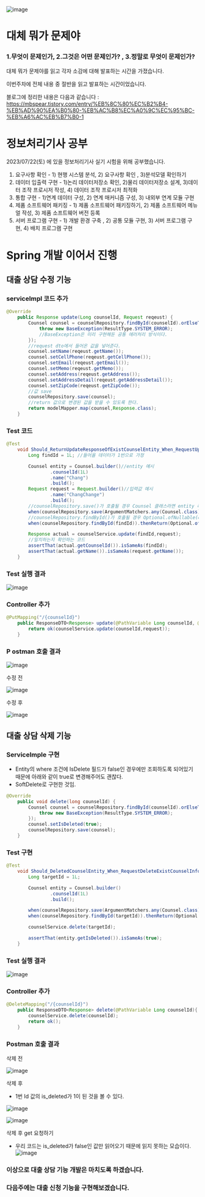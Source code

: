 ![image](https://github.com/byeong-chang/2023-Summer-TIL/assets/43203949/a7aad3b5-7c62-4035-b49f-5e9eec760761)
# 대체 뭐가 문제야
### 1.무엇이 문제인가, 2.그것은 어떤 문제인가? , 3.정말로 무엇이 문제인가?
대체 뭐가 문제야를 읽고 각자 소감에 대해 발표하는 시간을 가졌습니다.

이번주차에 전체 내용 중 절반을 읽고 발표하는 시간이었습니다.

블로그에 정리한 내용은 다음과 같습니다 : https://mbspear.tistory.com/entry/%EB%8C%80%EC%B2%B4-%EB%AD%90%EA%B0%80-%EB%AC%B8%EC%A0%9C%EC%95%BC-%EB%A6%AC%EB%B7%B0-1

# 정보처리기사 공부
2023/07/22(토) 에 있을 정보처리기사 실기 시험을 위해 공부했습니다.

1. 요구사항 확인 - 1) 현행 시스템 분석, 2) 요구사항 확인 , 3)분석모델 확인하기
2. 데이터 입출력 구현 - 1)논리 데이터저장소 확인, 2)물리 데이터저장소 설계, 3)데이터 조작 프로시저 작성, 4) 데이터 조작 프로시저 최적화
3. 통합 구현 - 1)연계 데이터 구성, 2) 연계 매커니즘 구성, 3) 내외부 연계 모듈 구현
4. 제품 소프트웨어 패키징 - 1) 제품 소프트웨어 패키징하기, 2) 제품 소프트웨어 메뉴얼 작성, 3) 제품 소프트웨어 버전 등록
5. 서버 프로그램 구현 - 1) 개발 환경 구축 , 2) 공통 모듈 구현, 3) 서버 프로그램 구현, 4) 배치 프로그램 구현 

# Spring 개발 이어서 진행
## 대출 상담 수정 기능
### serviceImpl 코드 추가
```java
@Override
    public Response update(Long counselId, Request reqeust) {
        Counsel counsel = counselRepository.findById(counselId).orElseThrow(()->{
            throw new BaseException(ResultType.SYSTEM_ERROR);
            //BaseException은 미리 구현해둔 공통 에러처리 방식이다.
        });
        //request dto에서 들어온 값을 넣어준다.
        counsel.setName(reqeust.getName());
        counsel.setCellPhone(reqeust.getCellPhone());
        counsel.setEmail(reqeust.getEmail());
        counsel.setMemo(reqeust.getMemo());
        counsel.setAddress(reqeust.getAddress());
        counsel.setAddressDetail(reqeust.getAddressDetail());
        counsel.setZipCode(reqeust.getZipCode());
        //값 save
        counselRepository.save(counsel);
        //return 값으로 변경된 값을 받을 수 있도록 한다.
        return modelMapper.map(counsel,Response.class);
    }
```

### Test 코드
```java
@Test
    void Should_ReturnUpdateResponseOfExistCounselEntity_When_RequestUpdateExisCounselInfo(){
        Long findId = 1L; //들어올 데이터가 1번으로 가정

        Counsel entity = Counsel.builder()//entity 예시
                .counselId(1L)
                .name("Chang")
                .build();
        Request request = Request.builder()//입력값 예시
                .name("ChangChange")
                .build();
        //counselRepository.save()가 호출될 경우 Counsel 클래스라면 entity 리턴
        when(counselRepository.save(ArgumentMatchers.any(Counsel.class))).thenReturn(entity); 
        //counselRepository.findById()가 호출될 경우 Optional.ofNullable(entity)반환 
        when(counselRepository.findById(findId)).thenReturn(Optional.ofNullable(entity)); //

        Response actual = counselService.update(findId,request);
        //일치하는지 확인하는 코드
        assertThat(actual.getCounselId()).isSameAs(findId);
        assertThat(actual.getName()).isSameAs(request.getName());
    }
```
### Test 실행 결과 
![image](https://github.com/byeong-chang/2023-Summer-TIL/assets/43203949/f6836cc6-4949-4d57-a52a-8c39e548dd7f)

### Controller 추가
```java
@PutMapping("/{counselId}")
    public ResponseDTO<Response> update(@PathVariable Long counselId, @RequestBody Request request){
        return ok(counselService.update(counselId,request));
    }
```
### P ostman 호출 결과
![image](https://github.com/byeong-chang/2023-Summer-TIL/assets/43203949/87b73fc9-12a6-4480-a100-851ecb676995)

수정 전

![image](https://github.com/byeong-chang/2023-Summer-TIL/assets/43203949/da6ee329-773d-4f61-9c69-03f0c215d55d)

수정 후

![image](https://github.com/byeong-chang/2023-Summer-TIL/assets/43203949/40b93ea1-b0b2-4660-9223-00d1940dc7f0)

## 대출 상담 삭제 기능
### ServiceImple 구현
- Entity의 where 조건에 IsDelete 필드가 false인 경우에만 조회하도록 되어있기 때문에 아래와 같이 true로 변경해주어도 괜찮다.
- SoftDelete로 구현한 것임.
```java
@Override
    public void delete(long counselId) {
        Counsel counsel = counselRepository.findById(counselId).orElseThrow(()-> {
            throw new BaseException(ResultType.SYSTEM_ERROR);
        });
        counsel.setIsDeleted(true);
        counselRepository.save(counsel);
    }
```
### Test 구현
```java
@Test
    void Should_DeletedCounselEntity_When_RequestDeleteExistCounselInfo(){
        Long targetId = 1L;

        Counsel entity = Counsel.builder()
                .counselId(1L)
                .build();

        when(counselRepository.save(ArgumentMatchers.any(Counsel.class))).thenReturn(entity);
        when(counselRepository.findById(targetId)).thenReturn(Optional.ofNullable(entity));

        counselService.delete(targetId);

        assertThat(entity.getIsDeleted()).isSameAs(true);
    }
```
### Test 실행 결과
![image](https://github.com/byeong-chang/2023-Summer-TIL/assets/43203949/21d8aa69-c066-4b25-af33-d28d72605250)

### Controller 추가
```java
@DeleteMapping("/{counselId}")
    public ResponseDTO<Response> delete(@PathVariable Long counselId){
        counselService.delete(counselId);
        return ok();
    }
```
### Postman 호출 결과
삭제 전

![image](https://github.com/byeong-chang/2023-Summer-TIL/assets/43203949/333ff8b7-3929-45ca-b723-5282988daaba)

삭제 후

- 1번 Id 값의 is_deleted가 1이 된 것을 볼 수 있다. 

![image](https://github.com/byeong-chang/2023-Summer-TIL/assets/43203949/55db245d-445c-41dc-95c1-7b6a3516fbf2)

![image](https://github.com/byeong-chang/2023-Summer-TIL/assets/43203949/62b1be4a-8667-4acf-9101-dd30118502d7)

삭제 후 get 요청하기

- 우리 코드는 is_deleted가 false인 값만 읽어오기 때문에 읽지 못하는 모습이다.
![image](https://github.com/byeong-chang/2023-Summer-TIL/assets/43203949/1bd8778a-c5e8-414c-be0f-b525dc514e1a)

### 이상으로 대출 상담 기능 개발은 마치도록 하겠습니다.
### 다음주에는 대출 신청 기능을 구현해보겠습니다.
